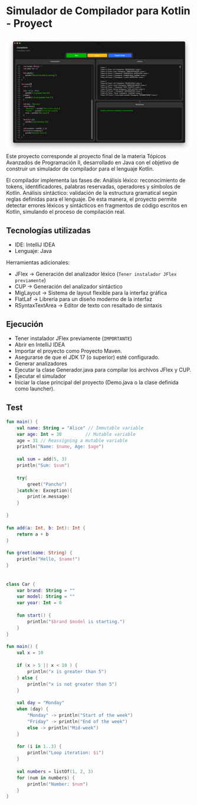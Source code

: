 # Simulador de Compilador para Kotlin - Proyect
![](images/image-1.png)
Este proyecto corresponde al proyecto final de la materia Tópicos Avanzados de Programación II, desarrollado en Java con el objetivo de construir un simulador de compilador para el lenguaje Kotlin.

El compilador implementa las fases de:
Análisis léxico: reconocimiento de tokens, identificadores, palabras reservadas, operadores y símbolos de Kotlin.
Análisis sintáctico: validación de la estructura gramatical según reglas definidas para el lenguaje.
De esta manera, el proyecto permite detectar errores léxicos y sintácticos en fragmentos de código escritos en Kotlin, simulando el proceso de compilación real.


## Tecnologías utilizadas
- IDE: IntelliJ IDEA
- Lenguaje: Java

Herramientas adicionales:
- JFlex → Generación del analizador léxico (`Tener instalador JFlex previamente`)
- CUP → Generación del analizador sintáctico
- MigLayout → Sistema de layout flexible para la interfaz gráfica
- FlatLaf → Librería para un diseño moderno de la interfaz
- RSyntaxTextArea → Editor de texto con resaltado de sintaxis

## Ejecución
* Tener instalador JFlex previamente (`IMPORTANTE`)
* Abrir en IntelliJ IDEA
* Importar el proyecto como Proyecto Maven.
* Asegurarse de que el JDK 17 (o superior) esté configurado.
* Generar analizadores
* Ejecutar la clase Generador.java para compilar los archivos JFlex y CUP.
* Ejecutar el simulador
* Iniciar la clase principal del proyecto (Demo.java o la clase definida como launcher).

## Test

```kotlin
fun main() {
    val name: String = "Alice" // Immutable variable
    var age: Int = 30         // Mutable variable
    age = 31 // Reassigning a mutable variable
    println("Name: $name, Age: $age")

    val sum = add(5, 3)
    println("Sum: $sum")

    try{
    	greet("Pancho")
    }catch(e: Exception){
    	print(e.message)
    }

}

fun add(a: Int, b: Int): Int {
    return a + b
}

fun greet(name: String) {
    println("Hello, $name!")
}


class Car {
    var brand: String = ""
    var model: String = ""
    var year: Int = 0

    fun start() {
        println("$brand $model is starting.")
    }
}

fun main() {
    val x = 10

    if (x > 5 || x < 10 ) {
        println("x is greater than 5")
    } else {
        println("x is not greater than 5")
    }

    val day = "Monday"
    when (day) {
        "Monday" -> println("Start of the week")
        "Friday" -> println("End of the week")
        else -> println("Mid-week")
    }

    for (i in 1..3) {
        println("Loop iteration: $i")
    }

    val numbers = listOf(1, 2, 3)
    for (num in numbers) {
        println("Number: $num")
    }
}
```
